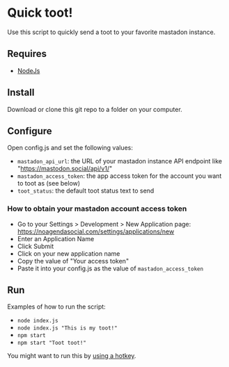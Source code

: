 # Quick toot!

Use this script to quickly send a toot to your favorite mastadon instance.

## Requires

- [NodeJs](https://nodejs.org/en/)

## Install

Download or clone this git repo to a folder on your computer.

## Configure

Open config.js and set the following values:

- `mastadon_api_url`: the URL of your mastadon instance API endpoint like "https://mastodon.social/api/v1/"
- `mastadon_access_token`: the app access token for the account you want to toot as (see below)
- `toot_status`: the default toot status text to send

### How to obtain your mastadon account access token

- Go to your Settings > Development > New Application page: https://noagendasocial.com/settings/applications/new
- Enter an Application Name
- Click Submit
- Click on your new application name
- Copy the value of "Your access token"
- Paste it into your config.js as the value of `mastadon_access_token`

## Run

Examples of how to run the script:

- `node index.js`
- `node index.js "This is my toot!"`
- `npm start`
- `npm start "Toot toot!"`

You might want to run this by [using a hotkey](https://stackoverflow.com/questions/39512375/is-there-any-way-to-create-an-shortcut-desktop-to-a-node-js-npm-application).